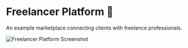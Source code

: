 # Freelancer Platform 💼

An example marketplace connecting clients with freelance professionals.

![Freelancer Platform Screenshot](screenshot-url.png)
